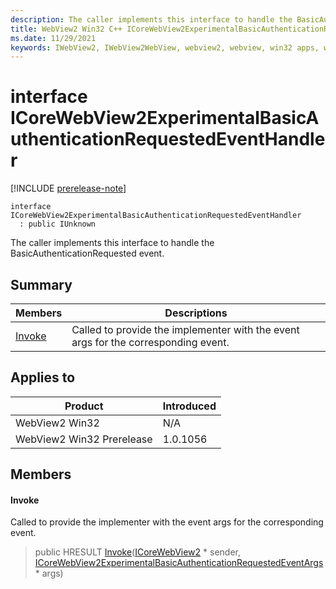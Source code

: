 ```yaml
---
description: The caller implements this interface to handle the BasicAuthenticationRequested event.
title: WebView2 Win32 C++ ICoreWebView2ExperimentalBasicAuthenticationRequestedEventHandler
ms.date: 11/29/2021
keywords: IWebView2, IWebView2WebView, webview2, webview, win32 apps, win32, edge, ICoreWebView2, ICoreWebView2Controller, browser control, edge html, ICoreWebView2ExperimentalBasicAuthenticationRequestedEventHandler
---
```


# interface ICoreWebView2ExperimentalBasicAuthenticationRequestedEventHandler

[!INCLUDE [prerelease-note](../includes/prerelease-note.md)]

```
interface ICoreWebView2ExperimentalBasicAuthenticationRequestedEventHandler
  : public IUnknown
```

The caller implements this interface to handle the BasicAuthenticationRequested event.

## Summary

 Members                        | Descriptions
--------------------------------|---------------------------------------------
[Invoke](#invoke) | Called to provide the implementer with the event args for the corresponding event.

## Applies to

Product                         | Introduced
--------------------------------|---------------------------------------------
WebView2 Win32            |    N/A
WebView2 Win32 Prerelease |    1.0.1056

## Members

#### Invoke

Called to provide the implementer with the event args for the corresponding event.

> public HRESULT [Invoke](#invoke)([ICoreWebView2](icorewebview2.md) * sender, [ICoreWebView2ExperimentalBasicAuthenticationRequestedEventArgs](icorewebview2experimentalbasicauthenticationrequestedeventargs.md) * args)

